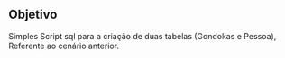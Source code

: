 ## Objetivo 
Simples Script sql para a criação de duas tabelas (Gondokas e Pessoa), Referente ao cenário anterior.